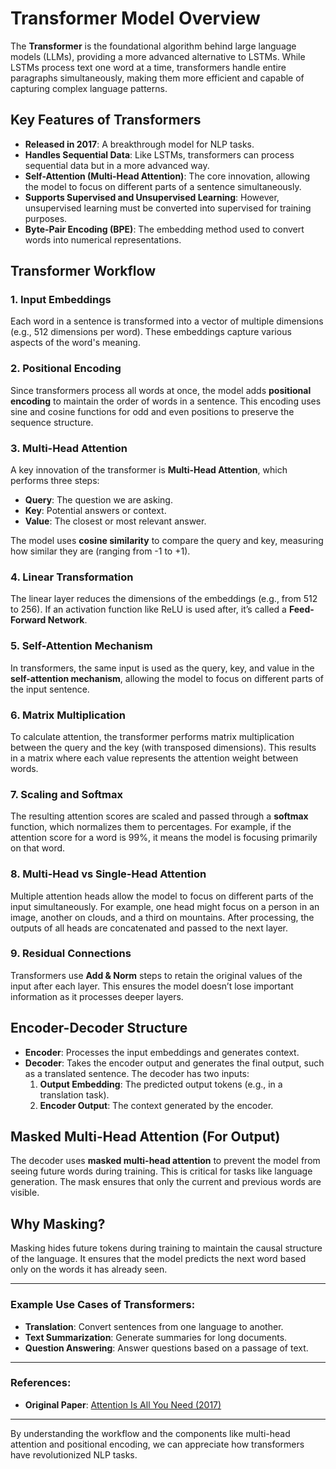 # Transformer Model Overview

The **Transformer** is the foundational algorithm behind large language models (LLMs), providing a more advanced alternative to LSTMs. While LSTMs process text one word at a time, transformers handle entire paragraphs simultaneously, making them more efficient and capable of capturing complex language patterns.

## Key Features of Transformers

- **Released in 2017**: A breakthrough model for NLP tasks.
- **Handles Sequential Data**: Like LSTMs, transformers can process sequential data but in a more advanced way.
- **Self-Attention (Multi-Head Attention)**: The core innovation, allowing the model to focus on different parts of a sentence simultaneously.
- **Supports Supervised and Unsupervised Learning**: However, unsupervised learning must be converted into supervised for training purposes.
- **Byte-Pair Encoding (BPE)**: The embedding method used to convert words into numerical representations.

## Transformer Workflow

### 1. Input Embeddings
Each word in a sentence is transformed into a vector of multiple dimensions (e.g., 512 dimensions per word). These embeddings capture various aspects of the word's meaning.

### 2. Positional Encoding
Since transformers process all words at once, the model adds **positional encoding** to maintain the order of words in a sentence. This encoding uses sine and cosine functions for odd and even positions to preserve the sequence structure.

### 3. Multi-Head Attention
A key innovation of the transformer is **Multi-Head Attention**, which performs three steps:
- **Query**: The question we are asking.
- **Key**: Potential answers or context.
- **Value**: The closest or most relevant answer.

The model uses **cosine similarity** to compare the query and key, measuring how similar they are (ranging from -1 to +1).

### 4. Linear Transformation
The linear layer reduces the dimensions of the embeddings (e.g., from 512 to 256). If an activation function like ReLU is used after, it’s called a **Feed-Forward Network**.

### 5. Self-Attention Mechanism
In transformers, the same input is used as the query, key, and value in the **self-attention mechanism**, allowing the model to focus on different parts of the input sentence.

### 6. Matrix Multiplication
To calculate attention, the transformer performs matrix multiplication between the query and the key (with transposed dimensions). This results in a matrix where each value represents the attention weight between words.

### 7. Scaling and Softmax
The resulting attention scores are scaled and passed through a **softmax** function, which normalizes them to percentages. For example, if the attention score for a word is 99%, it means the model is focusing primarily on that word.

### 8. Multi-Head vs Single-Head Attention
Multiple attention heads allow the model to focus on different parts of the input simultaneously. For example, one head might focus on a person in an image, another on clouds, and a third on mountains. After processing, the outputs of all heads are concatenated and passed to the next layer.

### 9. Residual Connections
Transformers use **Add & Norm** steps to retain the original values of the input after each layer. This ensures the model doesn’t lose important information as it processes deeper layers.

## Encoder-Decoder Structure

- **Encoder**: Processes the input embeddings and generates context.
- **Decoder**: Takes the encoder output and generates the final output, such as a translated sentence. The decoder has two inputs:
  1. **Output Embedding**: The predicted output tokens (e.g., in a translation task).
  2. **Encoder Output**: The context generated by the encoder.

## Masked Multi-Head Attention (For Output)
The decoder uses **masked multi-head attention** to prevent the model from seeing future words during training. This is critical for tasks like language generation. The mask ensures that only the current and previous words are visible.

## Why Masking?
Masking hides future tokens during training to maintain the causal structure of the language. It ensures that the model predicts the next word based only on the words it has already seen.

---

### Example Use Cases of Transformers:
- **Translation**: Convert sentences from one language to another.
- **Text Summarization**: Generate summaries for long documents.
- **Question Answering**: Answer questions based on a passage of text.

---

### References:
- **Original Paper**: [Attention Is All You Need (2017)](https://arxiv.org/abs/1706.03762)

---

By understanding the workflow and the components like multi-head attention and positional encoding, we can appreciate how transformers have revolutionized NLP tasks.
